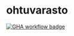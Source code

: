 # ohtuvarasto

[![GHA workflow badge](https://github.com/lmunter/ohtuvarasto/workflows/CI/badge.svg)](https://github.com/lmunter/ohtuvarasto/actions)

